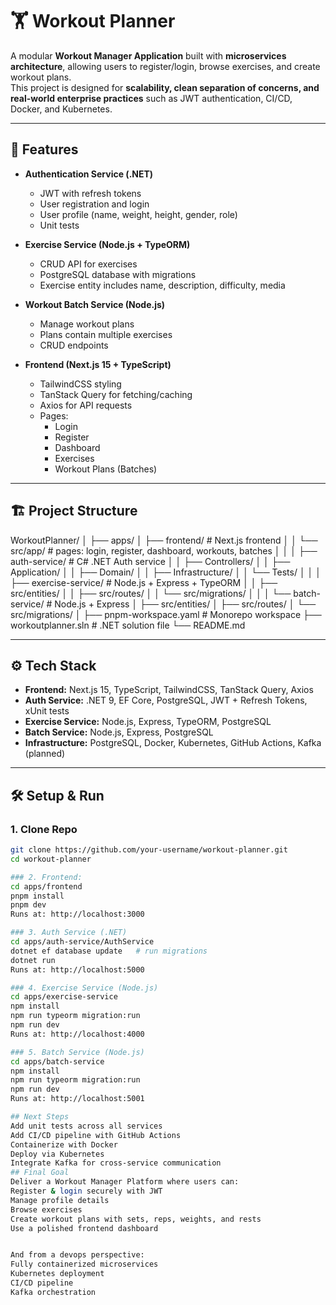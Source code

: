 # 🏋️ Workout Planner

A modular **Workout Manager Application** built with **microservices architecture**, allowing users to register/login, browse exercises, and create workout plans.  
This project is designed for **scalability, clean separation of concerns, and real-world enterprise practices** such as JWT authentication, CI/CD, Docker, and Kubernetes.

---

## 🚀 Features

- **Authentication Service (.NET)**
  - JWT with refresh tokens
  - User registration and login
  - User profile (name, weight, height, gender, role)
  - Unit tests

- **Exercise Service (Node.js + TypeORM)**
  - CRUD API for exercises
  - PostgreSQL database with migrations
  - Exercise entity includes name, description, difficulty, media

- **Workout Batch Service (Node.js)**
  - Manage workout plans
  - Plans contain multiple exercises
  - CRUD endpoints

- **Frontend (Next.js 15 + TypeScript)**
  - TailwindCSS styling
  - TanStack Query for fetching/caching
  - Axios for API requests
  - Pages:
    - Login
    - Register
    - Dashboard
    - Exercises
    - Workout Plans (Batches)

---

## 🏗️ Project Structure

WorkoutPlanner/
│
├── apps/
│ ├── frontend/ # Next.js frontend
│ │ └── src/app/ # pages: login, register, dashboard, workouts, batches
│ │
│ ├── auth-service/ # C# .NET Auth service
│ │ ├── Controllers/
│ │ ├── Application/
│ │ ├── Domain/
│ │ ├── Infrastructure/
│ │ └── Tests/
│ │
│ ├── exercise-service/ # Node.js + Express + TypeORM
│ │ ├── src/entities/
│ │ ├── src/routes/
│ │ └── src/migrations/
│ │
│ └── batch-service/ # Node.js + Express
│ ├── src/entities/
│ ├── src/routes/
│ └── src/migrations/
│
├── pnpm-workspace.yaml # Monorepo workspace
├── workoutplanner.sln # .NET solution file
└── README.md


---

## ⚙️ Tech Stack

- **Frontend:** Next.js 15, TypeScript, TailwindCSS, TanStack Query, Axios
- **Auth Service:** .NET 9, EF Core, PostgreSQL, JWT + Refresh Tokens, xUnit tests
- **Exercise Service:** Node.js, Express, TypeORM, PostgreSQL
- **Batch Service:** Node.js, Express, PostgreSQL
- **Infrastructure:** PostgreSQL, Docker, Kubernetes, GitHub Actions, Kafka (planned)

---

## 🛠️ Setup & Run

### 1. Clone Repo
```bash
git clone https://github.com/your-username/workout-planner.git
cd workout-planner

### 2. Frontend:
cd apps/frontend
pnpm install
pnpm dev
Runs at: http://localhost:3000

### 3. Auth Service (.NET)
cd apps/auth-service/AuthService
dotnet ef database update   # run migrations
dotnet run
Runs at: http://localhost:5000

### 4. Exercise Service (Node.js)
cd apps/exercise-service
npm install
npm run typeorm migration:run
npm run dev
Runs at: http://localhost:4000

### 5. Batch Service (Node.js)
cd apps/batch-service
npm install
npm run typeorm migration:run
npm run dev
Runs at: http://localhost:5001

## Next Steps
Add unit tests across all services
Add CI/CD pipeline with GitHub Actions
Containerize with Docker
Deploy via Kubernetes
Integrate Kafka for cross-service communication
## Final Goal
Deliver a Workout Manager Platform where users can:
Register & login securely with JWT
Manage profile details
Browse exercises
Create workout plans with sets, reps, weights, and rests
Use a polished frontend dashboard


And from a devops perspective:
Fully containerized microservices
Kubernetes deployment
CI/CD pipeline
Kafka orchestration

